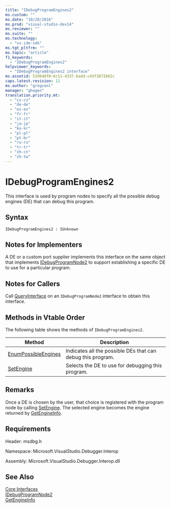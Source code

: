 ```yaml
---
title: "IDebugProgramEngines2"
ms.custom: ""
ms.date: "10/28/2016"
ms.prod: "visual-studio-dev14"
ms.reviewer: ""
ms.suite: ""
ms.technology: 
  - "vs-ide-sdk"
ms.tgt_pltfrm: ""
ms.topic: "article"
f1_keywords: 
  - "IDebugProgramEngines2"
helpviewer_keywords: 
  - "IDebugProgramEngines2 interface"
ms.assetid: 53d648f0-6c11-4337-badd-c43f3872b62c
caps.latest.revision: 11
ms.author: "gregvanl"
manager: "ghogen"
translation.priority.mt: 
  - "cs-cz"
  - "de-de"
  - "es-es"
  - "fr-fr"
  - "it-it"
  - "ja-jp"
  - "ko-kr"
  - "pl-pl"
  - "pt-br"
  - "ru-ru"
  - "tr-tr"
  - "zh-cn"
  - "zh-tw"
---
```

# IDebugProgramEngines2
This interface is used by program nodes to specify all the possible debug engines (DE) that can debug this program.  
  
## Syntax  
  
```  
IDebugProgramEngines2 : IUnknown  
```  
  
## Notes for Implementers  
 A DE or a custom port supplier implements this interface on the same object that implements [IDebugProgramNode2](../../../extensibility/debugger/reference/idebugprogramnode2.md) to support establishing a specific DE to use for a particular program.  
  
## Notes for Callers  
 Call [QueryInterface](../Topic/QueryInterface.md) on an `IDebugProgramNode2` interface to obtain this interface.  
  
## Methods in Vtable Order  
 The following table shows the methods of `IDebugProgramEngines2`.  
  
|Method|Description|  
|------------|-----------------|  
|[EnumPossibleEngines](../../../extensibility/debugger/reference/idebugprogramengines2-enumpossibleengines.md)|Indicates all the possible DEs that can debug this program.|  
|[SetEngine](../../../extensibility/debugger/reference/idebugprogramengines2-setengine.md)|Selects the DE to use for debugging this program.|  
  
## Remarks  
 Once a DE is chosen by the user, that choice is registered with the program node by calling [SetEngine](../../../extensibility/debugger/reference/idebugprogramengines2-setengine.md). The selected engine becomes the engine returned by [GetEngineInfo](../../../extensibility/debugger/reference/idebugprogramnode2-getengineinfo.md).  
  
## Requirements  
 Header: msdbg.h  
  
 Namespace: Microsoft.VisualStudio.Debugger.Interop  
  
 Assembly: Microsoft.VisualStudio.Debugger.Interop.dll  
  
## See Also  
 [Core Interfaces](../../../extensibility/debugger/reference/core-interfaces.md)   
 [IDebugProgramNode2](../../../extensibility/debugger/reference/idebugprogramnode2.md)   
 [GetEngineInfo](../../../extensibility/debugger/reference/idebugprogramnode2-getengineinfo.md)